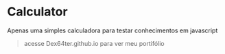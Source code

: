 # Calculator

Apenas uma simples calculadora para testar conhecimentos em javascript

> acesse Dex64ter.github.io para ver meu portifólio